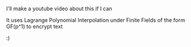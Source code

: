 I'll make a youtube video about this if I can

It uses Lagrange Polynomial Interpolation under Finite Fields of the form GF(p^1) to encrypt text

:)
